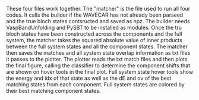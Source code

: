 These four files work together. 
The "matcher" is the file used to run all four codes. 
It calls the builder if the WAVECAR has not already been parseed and the true bloch states contsructed and saved as npz. The builder needs VaspBandUnfolding and PySBT to be installed as modules.
Once the tru bloch states have been constructed across the components and the full system, the matcher takes the squared absolute value of inner products between the full system states and all the component states.
The matcher then saves the matches and all system state overlap information as txt files it passes to the plotter.
The plotter reads the txt match files and then plots the final figure, calling the classifier to determine the component shifts that are shown on hover tools in the final plot.
Full system state hover tools show the energy and idx of that state as well as the dE and ov of the best matching states from each component. Full system states are colored by their best matching component states.
